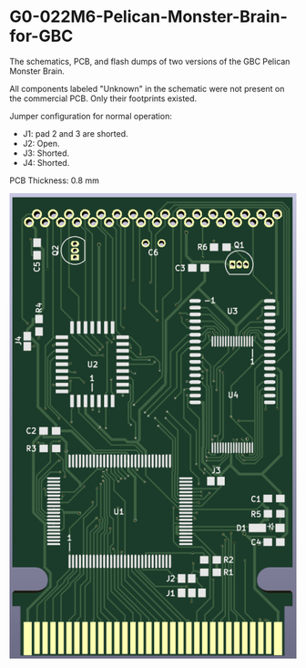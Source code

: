 # G0-022M6-Pelican-Monster-Brain-for-GBC
The schematics, PCB, and flash dumps of two versions of the GBC Pelican Monster Brain.

All components labeled "Unknown" in the schematic were not present on the commercial PCB. Only their footprints existed.

Jumper configuration for normal operation: 

- J1: pad 2 and 3 are shorted.
- J2: Open.
- J3: Shorted.
- J4: Shorted.

PCB Thickness: 0.8 mm

![image](https://github.com/RWeick/G0-022M6-Pelican-Monster-Brain-for-GBC/blob/main/MonsterBrain.png)

